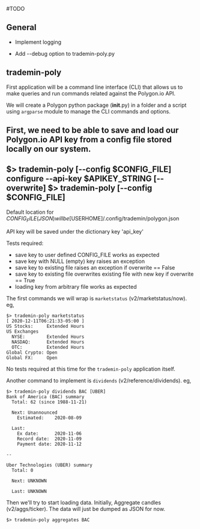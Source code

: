 #TODO

## General
* Implement logging
 - Add --debug option to trademin-poly.py

## trademin-poly
First application will be a command line interface (CLI) that allows us to
make queries and run commands related against the Polygon.io API.

We will create a Polygon python package (__init__.py) in a folder and a
script using `argparse` module to manage the CLI commands and options.

First, we need to be able to save and load our Polygon.io API key from a
config file stored locally on our system.
--
$> trademin-poly [--config $CONFIG_FILE] configure --api-key $APIKEY_STRING [--overwrite]
$> trademin-poly [--config $CONFIG_FILE]
--

Default location for $CONFIG_FILE (JSON) will be
  [$USERHOME]/.config/trademin/polygon.json

API key will be saved under the dictionary key 'api_key'

Tests required:
* save key to user defined CONFIG_FILE works as expected
* save key with NULL (empty) key raises an exception
* save key to existing file raises an exception if overwrite == False
* save key to existing file overwrites existing file with new key if
  overwrite == True
* loading key from arbitrary file works as expected

The first commands we will wrap is `marketstatus` (v2/marketstatus/now). eg,
```
$> trademin-poly marketstatus
[ 2020-12-11T06:21:33-05:00 ]
US Stocks:     Extended Hours
US Exchanges
  NYSE:        Extended Hours
  NASDAQ:      Extended Hours
  OTC:         Extended Hours
Global Crypto: Open
Global FX:     Open
```

No tests required at this time for the `trademin-poly` application itself.

Another command to implement is `dividends` (v2/reference/dividends). eg,
```
$> trademin-poly dividends BAC [UBER]
Bank of America (BAC) summary
  Total: 62 (since 1988-11-21)

  Next: Unannounced
    Estimated:    2020-08-09

  Last:    
    Ex date:      2020-11-06
    Record date:  2020-11-09
    Payment date: 2020-11-12

--

Uber Technologies (UBER) summary
  Total: 0

  Next: UNKNOWN

  Last: UNKNOWN
```

Then we'll try to start loading data. Initially, Aggregate candles (v2/aggs/ticker).
The data will just be dumped as JSON for now.

```
$> trademin-poly aggregates BAC
```
